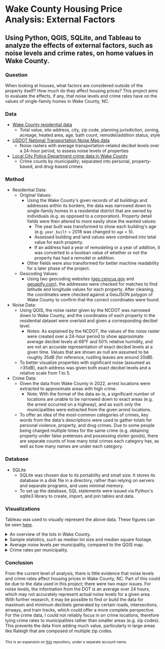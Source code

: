 # Wake County Housing Price Analysis: External Factors
## Using Python, QGIS, SQLite, and Tableau to analyze the effects of external factors, such as noise levels and crime rates, on home values in Wake County.

### Question
When looking at houses, what factors are considered outside of the property itself? How much do they affect housing prices? This project aims to evaluate the effects, if any, that noise levels and crime rates have on the values of single-family homes in Wake County, NC.

### Data
* [Wake County residential data](https://www.wake.gov/departments-government/tax-administration/data-files-statistics-and-reports/real-estate-property-data-files)
  * Total value, site address, city, zip code, planning jurisdiction, zoning, acreage, heated area, age, bath count, remodel/addition status, style
* [USDOT National Transportation Noise Map data](https://maps.dot.gov/BTS/NationalTransportationNoiseMap/)
  * Noise rasters with average transportation-related decibel levels over a 24-hour period, to assess noise levels of properties
* [Local City Police Department crime data in Wake County](https://www.wake.gov/departments-government/city-county-bureau-identification-ccbi/criminal-arrest-records)
  * Crime counts by municipality; separated into personal, property-based, and drug-based crimes

### Method
* Residential Data:
  * Original Values:
    * Using the Wake County's given records of all buildings and addresses within its borders, the data was narrowed down to single-family homes in a residential district that are owned by individuals (e.g. as opposed to a corporation). Property detail fields were then altered to more easily show the wanted values:
      * The year built was transformed to show each building's age (e.g. `year_built` = 2018 was changed to `age` = 5).
      * Assessed building and land values were combined into total value for each property.
      * If an address had a year of remodeling or a year of addition, it was converted to a boolean value of whether or not the property has had a remodel or addition.
    * Other fields were also transformed for better machine readability for a later phase of the project.
  * Geocoding Values:
    * Using two geocoding websites ([geo.cencus.gov](https://geocoding.geo.census.gov/geocoder/locations/addressbatch?form) and [geoapify.com](https://www.geoapify.com/tools/geocoding-online)), the addresses were checked for matches to find latitude and longitude values for each property. After cleaning, the coordinates were checked against a GeoJSON polygon of Wake County to confirm that the correct coordinates were found.
* Noise Data:
  * Using QGIS, the noise raster given by the NCDOT was narrowed down to Wake County, and the coordinates of each property in the residential dataset were overlaid and given a corresponding decibel level.
    * Notes: As explained by the NCDOT, the values of the noise raster were created over a 24-hour period to show approximate average decibel levels at 68°F and 50% relative humidity, and are not an accurate representation of exact decibel levels at a given time. Values that are shown as null are assumed to be roughly 35dB (for reference, rustling leaves are around 20dB).
  * To better visualize properties with significant noise (assumed as >35dB), each address was given both exact decibel levels and a relative scale from 1 to 5.
* Crime Data:
  * Given the data from Wake County in 2022, arrest locations were extracted to approximate areas with high crime.
    * Note: With the format of the data as-is, a significant number of locations are unable to be narrowed down to exact areas (e.g. the arrest occurred on a highway), and as such only the municipalities were extracted from the given arrest locations.
  * To offer an idea of the most-common categories of crimes, key words from the data's descriptions were used to gather totals for personal violence, property, and drug crimes. Due to some people being charged multiple times for the same crime (e.g. obtaining property under false pretenses and possessing stolen goods), there are separate counts of how many total crimes each category has, as well as how many names are under each category.

### Database
* SQLite
  * SQLite was chosen due to its portability and small size. It stores its database in a disk file in a directory, rather than relying on servers and separate programs, and uses minimal memory.
  * To set up the database, SQL statements were issued via Python's sqlite3 library to create, import, and join tables and data.

### Visualizations
Tableau was used to visually represent the above data. These figures can be seen [here](https://public.tableau.com/app/profile/stacy.burton/viz/WakeCountyHousingPriceAnalysis_16860264576320/SampleOverview?publish=yes).

<details>
  <summary>An overview of the lots in Wake County.</summary>

  ![sample overview](images/tableau/overview.png)

</details>
<details>
  <summary>Sample statistics, such as median lot size and median square footage.</summary>

  ![lot size](images/tableau/lotsize.png)

  ![square footage](images/tableau/sqft.png)

</details>
<details>
  <summary>Average noise levels per municipality, compared to the QGIS map.</summary>

  ![average noise levels](images/tableau/noise.png)
  ![actual noise levels](images/qgis_maps/noise_map_with_houses.png)

</details>
<details>
  <summary>Crime rates per municipality.</summary>

  ![crime rates](images/tableau/crime.png)

</details>

### Conclusion
From the current level of analysis, there is little evidence that noise levels and crime rates affect housing prices in Wake County, NC. Part of this could be due to the data used in this project; there were two major issues. For noise levels, the information from the DOT is an average over 24 hours, which may not accurately represent actual noise levels for a given area. With further research, it may be possible to find or build the data for maximum and minimum decibels generated by certain roads, intersections, airways, and train tracks, which could offer a more complete perspective. For the crime data, I could not reliably focus in on crime locations, therefore tying crime rates to municipalities rather than smaller areas (e.g. zip codes). This prevents the data from adding much value, particularly in large areas like Raleigh that are composed of multiple zip codes.



<sub>This is an expansion on [this](https://github.com/sburton7395/group_2) repository, under a separate account name.</sub>
